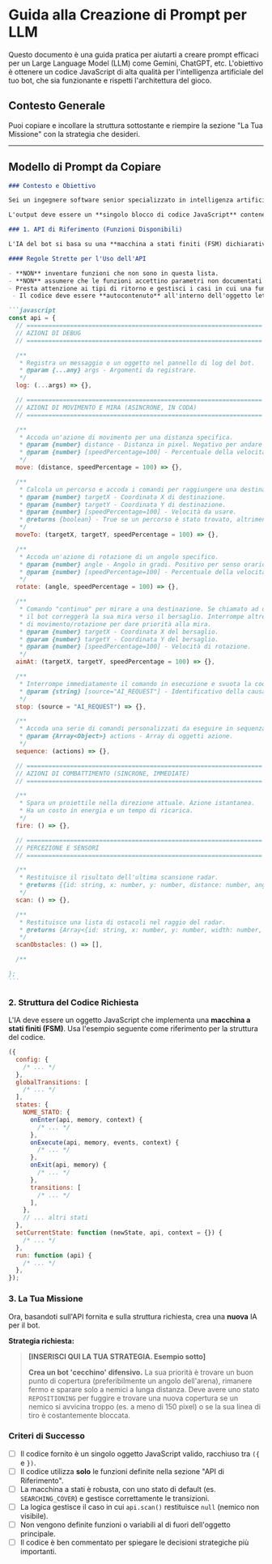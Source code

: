 ﻿# Guida alla Creazione di Prompt per LLM

Questo documento è una guida pratica per aiutarti a creare prompt efficaci per un Large Language Model (LLM) come Gemini, ChatGPT, etc. L'obiettivo è ottenere un codice JavaScript di alta qualità per l'intelligenza artificiale del tuo bot, che sia funzionante e rispetti l'architettura del gioco.

## Contesto Generale

Puoi copiare e incollare la struttura sottostante e riempire la sezione "La Tua Missione" con la strategia che desideri.

---

## Modello di Prompt da Copiare

````markdown
### Contesto e Obiettivo

Sei un ingegnere software senior specializzato in intelligenza artificiale per videogiochi. Il tuo compito è scrivere il codice JavaScript per l'IA di un robot da combattimento autonomo.

L'output deve essere un **singolo blocco di codice JavaScript** contenente un oggetto letterale. Questo oggetto verrà valutato dinamicamente dal motore di gioco. Deve avere una struttura specifica e utilizzare un'API ben definita per interagire con il mondo di gioco.

### 1. API di Riferimento (Funzioni Disponibili)

L'IA del bot si basa su una **macchina a stati finiti (FSM) dichiarativa** e interagisce con il gioco tramite un oggetto `api` globale.

#### Regole Strette per l'Uso dell'API

- **NON** inventare funzioni che non sono in questa lista.
- **NON** assumere che le funzioni accettino parametri non documentati.
- Presta attenzione ai tipi di ritorno e gestisci i casi in cui una funzione restituisce `null` o `undefined`.
 - Il codice deve essere **autocontenuto** all'interno dell'oggetto letterale. Non definire variabili o funzioni esterne.

```javascript
const api = {
  // =================================================================
  // AZIONI DI DEBUG
  // =================================================================

  /**
   * Registra un messaggio o un oggetto nel pannello di log del bot.
   * @param {...any} args - Argomenti da registrare.
   */
  log: (...args) => {},

  // =================================================================
  // AZIONI DI MOVIMENTO E MIRA (ASINCRONE, IN CODA)
  // =================================================================

  /**
   * Accoda un'azione di movimento per una distanza specifica.
   * @param {number} distance - Distanza in pixel. Negativo per andare indietro.
   * @param {number} [speedPercentage=100] - Percentuale della velocità massima.
   */
  move: (distance, speedPercentage = 100) => {},

  /**
   * Calcola un percorso e accoda i comandi per raggiungere una destinazione.
   * @param {number} targetX - Coordinata X di destinazione.
   * @param {number} targetY - Coordinata Y di destinazione.
   * @param {number} [speedPercentage=100] - Velocità da usare.
   * @returns {boolean} - True se un percorso è stato trovato, altrimenti false.
   */
  moveTo: (targetX, targetY, speedPercentage = 100) => {},

  /**
   * Accoda un'azione di rotazione di un angolo specifico.
   * @param {number} angle - Angolo in gradi. Positivo per senso orario.
   * @param {number} [speedPercentage=100] - Percentuale della velocità di rotazione.
   */
  rotate: (angle, speedPercentage = 100) => {},

  /**
   * Comando "continuo" per mirare a una destinazione. Se chiamato ad ogni tick,
   * il bot correggerà la sua mira verso il bersaglio. Interrompe altre azioni
   * di movimento/rotazione per dare priorità alla mira.
   * @param {number} targetX - Coordinata X del bersaglio.
   * @param {number} targetY - Coordinata Y del bersaglio.
   * @param {number} [speedPercentage=100] - Velocità di rotazione.
   */
  aimAt: (targetX, targetY, speedPercentage = 100) => {},

  /**
   * Interrompe immediatamente il comando in esecuzione e svuota la coda.
   * @param {string} [source="AI_REQUEST"] - Identificativo della causa dello stop.
   */
  stop: (source = "AI_REQUEST") => {},

  /**
   * Accoda una serie di comandi personalizzati da eseguire in sequenza.
   * @param {Array<Object>} actions - Array di oggetti azione.
   */
  sequence: (actions) => {},

  // =================================================================
  // AZIONI DI COMBATTIMENTO (SINCRONE, IMMEDIATE)
  // =================================================================

  /**
   * Spara un proiettile nella direzione attuale. Azione istantanea.
   * Ha un costo in energia e un tempo di ricarica.
   */
  fire: () => {},

  // =================================================================
  // PERCEZIONE E SENSORI
  // =================================================================

  /**
   * Restituisce il risultato dell'ultima scansione radar.
   * @returns {{id: string, x: number, y: number, distance: number, angle: number} | null} - Dati del nemico o null.
   */
  scan: () => {},

  /**
   * Restituisce una lista di ostacoli nel raggio del radar.
   * @returns {Array<{id: string, x: number, y: number, width: number, height: number, distance: number}>}
   */
  scanObstacles: () => [],

  /**

};
```
````

### 2. Struttura del Codice Richiesta

L'IA deve essere un oggetto JavaScript che implementa una **macchina a stati finiti (FSM)**. Usa l'esempio seguente come riferimento per la struttura del codice.

```javascript
({
  config: {
    /* ... */
  },
  globalTransitions: [
    /* ... */
  ],
  states: {
    NOME_STATO: {
      onEnter(api, memory, context) {
        /* ... */
      },
      onExecute(api, memory, events, context) {
        /* ... */
      },
      onExit(api, memory) {
        /* ... */
      },
      transitions: [
        /* ... */
      ],
    },
    // ... altri stati
  },
  setCurrentState: function (newState, api, context = {}) {
    /* ... */
  },
  run: function (api) {
    /* ... */
  },
});
```

### 3. La Tua Missione

Ora, basandoti sull'API fornita e sulla struttura richiesta, crea una **nuova** IA per il bot.

**Strategia richiesta:**

> **[INSERISCI QUI LA TUA STRATEGIA. Esempio sotto]**
>
> **Crea un bot 'cecchino' difensivo.** La sua priorità è trovare un buon punto di copertura (preferibilmente un angolo dell'arena), rimanere fermo e sparare solo a nemici a lunga distanza. Deve avere uno stato `REPOSITIONING` per fuggire e trovare una nuova copertura se un nemico si avvicina troppo (es. a meno di 150 pixel) o se la sua linea di tiro è costantemente bloccata.

### Criteri di Successo

- [ ] Il codice fornito è un singolo oggetto JavaScript valido, racchiuso tra `({` e `})`.
- [ ] Il codice utilizza **solo** le funzioni definite nella sezione "API di Riferimento".
- [ ] La macchina a stati è robusta, con uno stato di default (es. `SEARCHING_COVER`) e gestisce correttamente le transizioni.
- [ ] La logica gestisce il caso in cui `api.scan()` restituisce `null` (nemico non visibile).
- [ ] Non vengono definite funzioni o variabili al di fuori dell'oggetto principale.
- [ ] Il codice è ben commentato per spiegare le decisioni strategiche più importanti.

```

```
